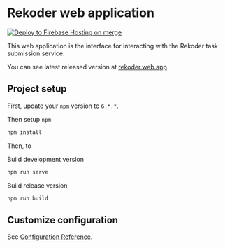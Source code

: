 # Rekoder web application

[![Deploy to Firebase Hosting on merge](https://github.com/hse-java-projectx/web-app/actions/workflows/firebase-hosting-merge.yml/badge.svg)](https://github.com/hse-java-projectx/web-app/actions/workflows/firebase-hosting-merge.yml)

This web application is the interface for interacting with the Rekoder task submission service.

You can see latest released version at [rekoder.web.app](https://rekoder-64172.web.app)

## Project setup

First, update your `npm` version to `6.*.*`.

Then setup `npm`

```bash
npm install
```

Then, to

Build development version

```bash
npm run serve
```

Build release version

```bash
npm run build
```

## Customize configuration

See [Configuration Reference](https://cli.vuejs.org/config/).
